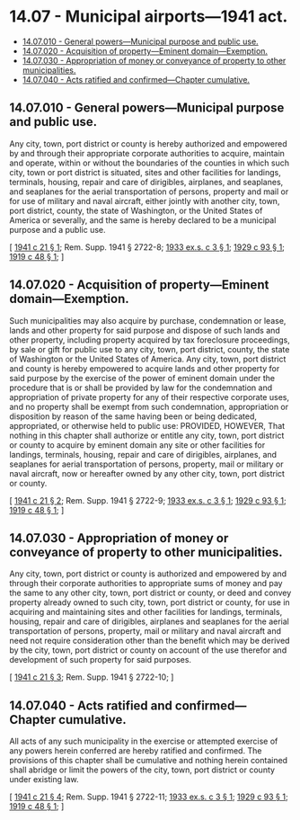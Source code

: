# 14.07 - Municipal airports—1941 act.
* [14.07.010 - General powers—Municipal purpose and public use.](#1407010---general-powersmunicipal-purpose-and-public-use)
* [14.07.020 - Acquisition of property—Eminent domain—Exemption.](#1407020---acquisition-of-propertyeminent-domainexemption)
* [14.07.030 - Appropriation of money or conveyance of property to other municipalities.](#1407030---appropriation-of-money-or-conveyance-of-property-to-other-municipalities)
* [14.07.040 - Acts ratified and confirmed—Chapter cumulative.](#1407040---acts-ratified-and-confirmedchapter-cumulative)
## 14.07.010 - General powers—Municipal purpose and public use.
Any city, town, port district or county is hereby authorized and empowered by and through their appropriate corporate authorities to acquire, maintain and operate, within or without the boundaries of the counties in which such city, town or port district is situated, sites and other facilities for landings, terminals, housing, repair and care of dirigibles, airplanes, and seaplanes, and seaplanes for the aerial transportation of persons, property and mail or for use of military and naval aircraft, either jointly with another city, town, port district, county, the state of Washington, or the United States of America or severally, and the same is hereby declared to be a municipal purpose and a public use.

\[ [1941 c 21 § 1](https://leg.wa.gov/CodeReviser/documents/sessionlaw/1941c21.pdf?cite=1941%20c%2021%20§%201); Rem. Supp. 1941 § 2722-8; [1933 ex.s. c 3 § 1](https://leg.wa.gov/CodeReviser/documents/sessionlaw/1933ex1c3.pdf?cite=1933%20ex.s.%20c%203%20§%201); [1929 c 93 § 1](https://leg.wa.gov/CodeReviser/documents/sessionlaw/1929c93.pdf?cite=1929%20c%2093%20§%201); [1919 c 48 § 1](https://leg.wa.gov/CodeReviser/documents/sessionlaw/1919c48.pdf?cite=1919%20c%2048%20§%201); \]

## 14.07.020 - Acquisition of property—Eminent domain—Exemption.
Such municipalities may also acquire by purchase, condemnation or lease, lands and other property for said purpose and dispose of such lands and other property, including property acquired by tax foreclosure proceedings, by sale or gift for public use to any city, town, port district, county, the state of Washington or the United States of America. Any city, town, port district and county is hereby empowered to acquire lands and other property for said purpose by the exercise of the power of eminent domain under the procedure that is or shall be provided by law for the condemnation and appropriation of private property for any of their respective corporate uses, and no property shall be exempt from such condemnation, appropriation or disposition by reason of the same having been or being dedicated, appropriated, or otherwise held to public use: PROVIDED, HOWEVER, That nothing in this chapter shall authorize or entitle any city, town, port district or county to acquire by eminent domain any site or other facilities for landings, terminals, housing, repair and care of dirigibles, airplanes, and seaplanes for aerial transportation of persons, property, mail or military or naval aircraft, now or hereafter owned by any other city, town, port district or county.

\[ [1941 c 21 § 2](https://leg.wa.gov/CodeReviser/documents/sessionlaw/1941c21.pdf?cite=1941%20c%2021%20§%202); Rem. Supp. 1941 § 2722-9; [1933 ex.s. c 3 § 1](https://leg.wa.gov/CodeReviser/documents/sessionlaw/1933ex1c3.pdf?cite=1933%20ex.s.%20c%203%20§%201); [1929 c 93 § 1](https://leg.wa.gov/CodeReviser/documents/sessionlaw/1929c93.pdf?cite=1929%20c%2093%20§%201); [1919 c 48 § 1](https://leg.wa.gov/CodeReviser/documents/sessionlaw/1919c48.pdf?cite=1919%20c%2048%20§%201); \]

## 14.07.030 - Appropriation of money or conveyance of property to other municipalities.
Any city, town, port district or county is authorized and empowered by and through their corporate authorities to appropriate sums of money and pay the same to any other city, town, port district or county, or deed and convey property already owned to such city, town, port district or county, for use in acquiring and maintaining sites and other facilities for landings, terminals, housing, repair and care of dirigibles, airplanes and seaplanes for the aerial transportation of persons, property, mail or military and naval aircraft and need not require consideration other than the benefit which may be derived by the city, town, port district or county on account of the use therefor and development of such property for said purposes.

\[ [1941 c 21 § 3](https://leg.wa.gov/CodeReviser/documents/sessionlaw/1941c21.pdf?cite=1941%20c%2021%20§%203); Rem. Supp. 1941 § 2722-10; \]

## 14.07.040 - Acts ratified and confirmed—Chapter cumulative.
All acts of any such municipality in the exercise or attempted exercise of any powers herein conferred are hereby ratified and confirmed. The provisions of this chapter shall be cumulative and nothing herein contained shall abridge or limit the powers of the city, town, port district or county under existing law.

\[ [1941 c 21 § 4](https://leg.wa.gov/CodeReviser/documents/sessionlaw/1941c21.pdf?cite=1941%20c%2021%20§%204); Rem. Supp. 1941 § 2722-11; [1933 ex.s. c 3 § 1](https://leg.wa.gov/CodeReviser/documents/sessionlaw/1933ex1c3.pdf?cite=1933%20ex.s.%20c%203%20§%201); [1929 c 93 § 1](https://leg.wa.gov/CodeReviser/documents/sessionlaw/1929c93.pdf?cite=1929%20c%2093%20§%201); [1919 c 48 § 1](https://leg.wa.gov/CodeReviser/documents/sessionlaw/1919c48.pdf?cite=1919%20c%2048%20§%201); \]

